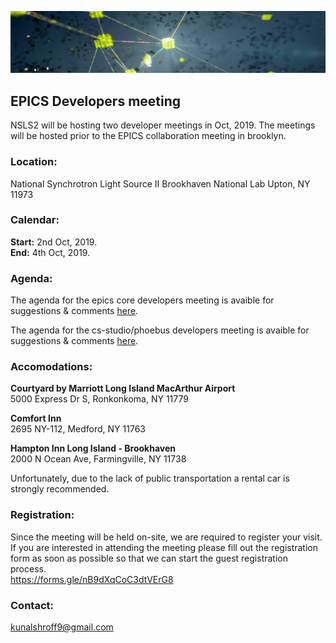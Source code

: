![Home](/EPICS_HOME_v05_2544x502.jpg)

## EPICS Developers meeting

NSLS2 will be hosting two developer meetings in Oct, 2019. The meetings will be hosted prior to the EPICS collaboration meeting in brooklyn.

### Location:  
National Synchrotron Light Source II
Brookhaven National Lab
Upton, NY 11973


### Calendar:  
**Start:** 2nd Oct, 2019.  
**End:** 4th Oct, 2019.

### Agenda:  
The agenda for the epics core developers meeting is avaible for suggestions & comments [here](https://docs.google.com/document/d/1XmsytQm-9YVF0LBQLa8qRfEoXb6J_mJ53XFGR98cXo4/edit?usp=sharing).  

The agenda for the cs-studio/phoebus developers meeting is avaible for suggestions & comments [here](https://docs.google.com/document/d/15pWgpeu6hEeLFEEo0Un_U-Wqq0kUdP5b_-Y_mOPKfGw/edit?usp=sharing).  

### Accomodations:  

**Courtyard by Marriott Long Island MacArthur Airport**  
5000 Express Dr S, Ronkonkoma, NY 11779  

**Comfort Inn**  
2695 NY-112, Medford, NY 11763  

**Hampton Inn Long Island - Brookhaven**  
2000 N Ocean Ave, Farmingville, NY 11738  

Unfortunately, due to the lack of public transportation a rental car is strongly recommended.

### Registration:  

Since the meeting will be held on-site, we are required to register your visit. If you are interested in attending the meeting please fill out the registration form as soon as possible so that we can start the guest registration process.  
https://forms.gle/nB9dXqCoC3dtVErG8

### Contact:  
kunalshroff9@gmail.com
